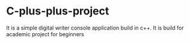 # C-plus-plus-project
It is a simple digital writer console application build in c++.
It  is build for academic project for beginners

